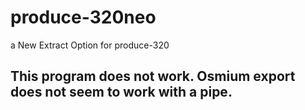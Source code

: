 # produce-320neo
a New Extract Option for produce-320

## This program does not work. Osmium export does not seem to work with a pipe.
